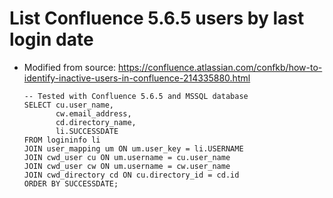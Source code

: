 # List Confluence 5.6.5 users by last login date
* Modified from source: https://confluence.atlassian.com/confkb/how-to-identify-inactive-users-in-confluence-214335880.html

	~~~
	-- Tested with Confluence 5.6.5 and MSSQL database
	SELECT cu.user_name,
		   cw.email_address,
	       cd.directory_name,
	       li.SUCCESSDATE
	FROM logininfo li
	JOIN user_mapping um ON um.user_key = li.USERNAME
	JOIN cwd_user cu ON um.username = cu.user_name
	JOIN cwd_user cw ON um.username = cw.user_name
	JOIN cwd_directory cd ON cu.directory_id = cd.id
	ORDER BY SUCCESSDATE;
	~~~
